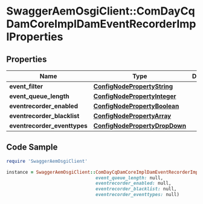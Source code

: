 # SwaggerAemOsgiClient::ComDayCqDamCoreImplDamEventRecorderImplProperties

## Properties

Name | Type | Description | Notes
------------ | ------------- | ------------- | -------------
**event_filter** | [**ConfigNodePropertyString**](ConfigNodePropertyString.md) |  | [optional] 
**event_queue_length** | [**ConfigNodePropertyInteger**](ConfigNodePropertyInteger.md) |  | [optional] 
**eventrecorder_enabled** | [**ConfigNodePropertyBoolean**](ConfigNodePropertyBoolean.md) |  | [optional] 
**eventrecorder_blacklist** | [**ConfigNodePropertyArray**](ConfigNodePropertyArray.md) |  | [optional] 
**eventrecorder_eventtypes** | [**ConfigNodePropertyDropDown**](ConfigNodePropertyDropDown.md) |  | [optional] 

## Code Sample

```ruby
require 'SwaggerAemOsgiClient'

instance = SwaggerAemOsgiClient::ComDayCqDamCoreImplDamEventRecorderImplProperties.new(event_filter: null,
                                 event_queue_length: null,
                                 eventrecorder_enabled: null,
                                 eventrecorder_blacklist: null,
                                 eventrecorder_eventtypes: null)
```


